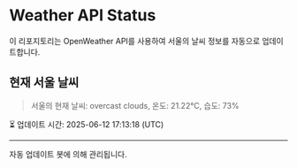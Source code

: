 
# Weather API Status

이 리포지토리는 OpenWeather API를 사용하여 서울의 날씨 정보를 자동으로 업데이트합니다.

## 현재 서울 날씨
> 서울의 현재 날씨: overcast clouds, 온도: 21.22°C, 습도: 73%

⏳ 업데이트 시간: 2025-06-12 17:13:18 (UTC)

---
자동 업데이트 봇에 의해 관리됩니다.

